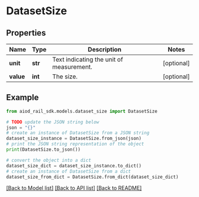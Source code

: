 # DatasetSize


## Properties

Name | Type | Description | Notes
------------ | ------------- | ------------- | -------------
**unit** | **str** | Text indicating the unit of measurement. | [optional] 
**value** | **int** | The size. | [optional] 

## Example

```python
from aiod_rail_sdk.models.dataset_size import DatasetSize

# TODO update the JSON string below
json = "{}"
# create an instance of DatasetSize from a JSON string
dataset_size_instance = DatasetSize.from_json(json)
# print the JSON string representation of the object
print(DatasetSize.to_json())

# convert the object into a dict
dataset_size_dict = dataset_size_instance.to_dict()
# create an instance of DatasetSize from a dict
dataset_size_from_dict = DatasetSize.from_dict(dataset_size_dict)
```
[[Back to Model list]](../README.md#documentation-for-models) [[Back to API list]](../README.md#documentation-for-api-endpoints) [[Back to README]](../README.md)


